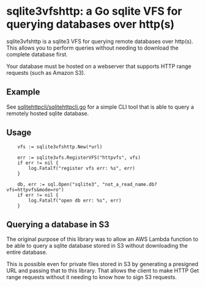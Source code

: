 # sqlite3vfshttp: a Go sqlite VFS for querying databases over http(s)

sqlite3vfshttp is a sqlite3 VFS for querying remote databases over http(s).
This allows you to perform queries without needing to download the complete database
first.

Your database must be hosted on a webserver that supports HTTP range requests (such as Amazon S3).

## Example

See [sqlitehttpcli/sqlitehttpcli.go](sqlitehttpcli/sqlitehttpcli.go) for a simple CLI
tool that is able to query a remotely hosted sqlite database.

## Usage


```
	vfs := sqlite3vfshttp.New(*url)

	err := sqlite3vfs.RegisterVFS("httpvfs", vfs)
	if err != nil {
		log.Fatalf("register vfs err: %s", err)
	}

	db, err := sql.Open("sqlite3", "not_a_read_name.db?vfs=httpvfs&mode=ro")
	if err != nil {
		log.Fatalf("open db err: %s", err)
	}
```

## Querying a database in S3

The original purpose of this library was to allow an AWS Lambda function to be able to query a sqlite database stored in S3 without downloading the entire database.

This is possible even for private files stored in S3 by generating a presigned URL and passing that to this library. That allows the client to make HTTP Get range requests without it needing to know how to sign S3 requests.
